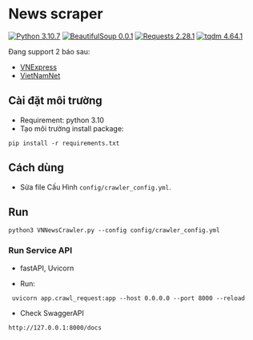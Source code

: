 # News scraper
[![Python 3.10.7](https://img.shields.io/badge/python-3.10.7-blue)](https://www.python.org/downloads/release/python-3107/)
[![BeautifulSoup 0.0.1](https://img.shields.io/badge/BeautifulSoup-0.0.1-purple)](https://pypi.org/project/bs4/)
[![Requests 2.28.1](https://img.shields.io/badge/Requests-2.28.1-black)](https://pypi.org/project/requests/)
[![tqdm 4.64.1](https://img.shields.io/badge/tqdm-4.64.1-orange)](https://pypi.org/project/tqdm/)  

Đang support 2 báo sau:
- [VNExpress](https://vnexpress.net/)
- [VietNamNet](https://vietnamnet.vn/)

## Cài đặt môi trường
- Requirement: python 3.10
- Tạo môi trường install package:
```
pip install -r requirements.txt
```

## Cách dùng
- Sửa file Cấu Hình `config/crawler_config.yml`.

## Run
```
python3 VNNewsCrawler.py --config config/crawler_config.yml
```



### Run Service API

- fastAPI, Uvicorn

- Run: 
```
 uvicorn app.crawl_request:app --host 0.0.0.0 --port 8000 --reload
```

- Check SwaggerAPI
```
http://127.0.0.1:8000/docs
```

